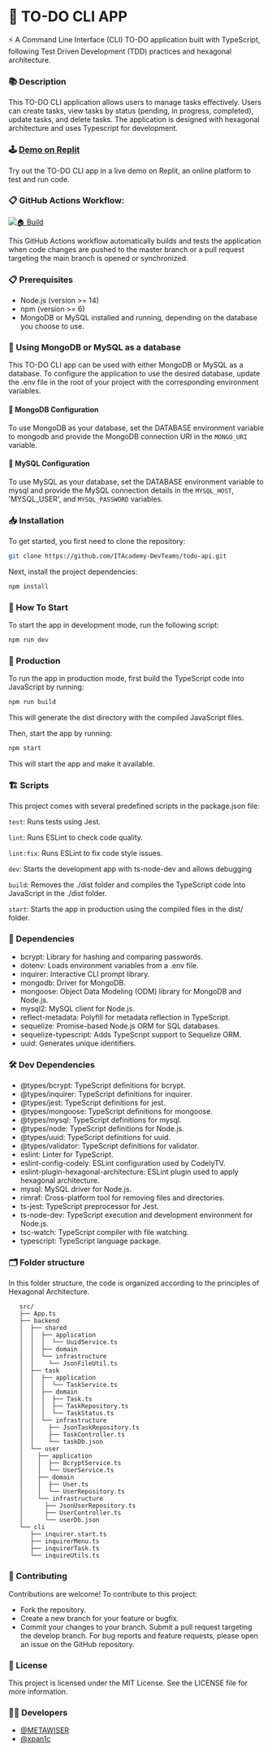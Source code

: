 # 📖 TO-DO CLI APP

⚡ A Command Line Interface (CLI) TO-DO application built with TypeScript, following Test Driven Development (TDD) practices and hexagonal architecture.

### 📚 Description

This TO-DO CLI application allows users to manage tasks effectively. Users can create tasks, view tasks by status (pending, in progress, completed), update tasks, and delete tasks. The application is designed with hexagonal architecture and uses Typescript for development.

### 🕹 [Demo on Replit](https://replit.com/@DannyX2/todo-api)

Try out the TO-DO CLI app in a live demo on Replit, an online platform to test and run code.

### 📋 GitHub Actions Workflow:

[![🏠 Build](https://github.com/ITAcademy-DevTeams/todo-api/actions/workflows/build.yml/badge.svg?branch=main)](https://github.com/ITAcademy-DevTeams/todo-api/actions/workflows/build.yml)

This GitHub Actions workflow automatically builds and tests the application when code changes are pushed to the master branch or a pull request targeting the main branch is opened or synchronized.

### 📋 Prerequisites

- Node.js (version >= 14)
- npm (version >= 6)
- MongoDB or MySQL installed and running, depending on the database you choose to use.
### 💾 Using MongoDB or MySQL as a database
This TO-DO CLI app can be used with either MongoDB or MySQL as a database. To configure the application to use the desired database, update the .env file in the root of your project with the corresponding environment variables.
#### 🍃 MongoDB Configuration
To use MongoDB as your database, set the DATABASE environment variable to mongodb and provide the MongoDB connection URI in the `MONGO_URI` variable.
#### 🐬 MySQL Configuration
To use MySQL as your database, set the DATABASE environment variable to mysql and provide the MySQL connection details in the `MYSQL_HOST`, 'MYSQL_USER', and `MYSQL_PASSWORD` variables.

### 📥 Installation

To get started, you first need to clone the repository:

```bash
git clone https://github.com/ITAcademy-DevTeams/todo-api.git
```

Next, install the project dependencies:

```bash
npm install
```

### 🏁 How To Start

To start the app in development mode, run the following script:
```bash
npm run dev
```


### 🚀 Production

To run the app in production mode, first build the TypeScript code into JavaScript by running:

```bash
npm run build
```

This will generate the dist directory with the compiled JavaScript files.

Then, start the app by running:

```bash
npm start
```

This will start the app and make it available.


### 🏗️ Scripts
This project comes with several predefined scripts in the package.json file:

```test```: Runs tests using Jest.

```lint```: Runs ESLint to check code quality.

```lint:fix```: Runs ESLint to fix code style issues.

```dev```: Starts the development app with ts-node-dev and allows debugging

```build```: Removes the ./dist folder and compiles the TypeScript code into JavaScript in the ./dist folder.

```start```: Starts the app in production using the compiled files in the dist/ folder.

### 📝 Dependencies


- bcrypt: Library for hashing and comparing passwords.
- dotenv: Loads environment variables from a .env file.
- inquirer: Interactive CLI prompt library.
- mongodb: Driver for MongoDB.
- mongoose: Object Data Modeling (ODM) library for MongoDB and Node.js.
- mysql2: MySQL client for Node.js.
- reflect-metadata: Polyfill for metadata reflection in TypeScript.
- sequelize: Promise-based Node.js ORM for SQL databases.
- sequelize-typescript: Adds TypeScript support to Sequelize ORM.
- uuid: Generates unique identifiers.

### 🛠️ Dev Dependencies

- @types/bcrypt: TypeScript definitions for bcrypt.
- @types/inquirer: TypeScript definitions for inquirer.
- @types/jest: TypeScript definitions for jest.
- @types/mongoose: TypeScript definitions for mongoose.
- @types/mysql: TypeScript definitions for mysql.
- @types/node: TypeScript definitions for Node.js.
- @types/uuid: TypeScript definitions for uuid.
- @types/validator: TypeScript definitions for validator.
- eslint: Linter for TypeScript.
- eslint-config-codely: ESLint configuration used by CodelyTV.
- eslint-plugin-hexagonal-architecture: ESLint plugin used to apply hexagonal architecture.
- mysql: MySQL driver for Node.js.
- rimraf: Cross-platform tool for removing files and directories.
- ts-jest: TypeScript preprocessor for Jest.
- ts-node-dev: TypeScript execution and development environment for Node.js.
- tsc-watch: TypeScript compiler with file watching.
- typescript: TypeScript language package.

### 🗂️ Folder structure

In this folder structure, the code is organized according to the principles of Hexagonal Architecture. 

```
   src/
   ├── App.ts
   ├── backend
   │  ├── shared
   │  │  ├── application
   │  │  │  └── UuidService.ts
   │  │  ├── domain
   │  │  └── infrastructure
   │  │    └── JsonFileUtil.ts
   │  ├── task
   │  │  ├── application
   │  │  │  └── TaskService.ts
   │  │  ├── domain
   │  │  │  ├── Task.ts
   │  │  │  ├── TaskRepository.ts
   │  │  │  └── TaskStatus.ts
   │  │  └── infrastructure
   │  │    ├── JsonTaskRepository.ts
   │  │    ├── TaskController.ts
   │  │    └── taskDb.json
   │  └── user
   │    ├── application
   │    │  ├── BcryptService.ts
   │    │  └── UserService.ts
   │    ├── domain
   │    │  ├── User.ts
   │    │  └── UserRepository.ts
   │    └── infrastructure
   │      ├── JsonUserRepository.ts
   │      ├── UserController.ts
   │      └── userDb.json
   └── cli
      ├── inquirer.start.ts
      ├── inquirerMenu.ts
      ├── inquirerTask.ts
      └── inquireUtils.ts
```
### 🤝 Contributing

Contributions are welcome! To contribute to this project:

- Fork the repository.
- Create a new branch for your feature or bugfix.
- Commit your changes to your branch.
Submit a pull request targeting the develop branch.
For bug reports and feature requests, please open an issue on the GitHub repository.

### 📃 License
This project is licensed under the MIT License. See the LICENSE file for more information.

### 🧑‍💻 Developers
- [@METAWISER](https://github.com/metawiser)
- [@xpan1c](https://github.com/xpan1c)
